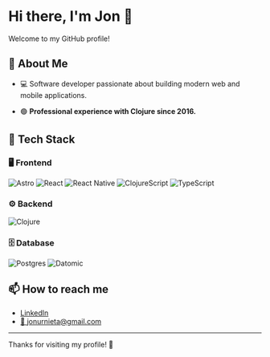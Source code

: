 # Hi there, I'm Jon 👋

Welcome to my GitHub profile!

## 🚀 About Me

- 💻 Software developer passionate about building modern web and mobile applications.

- 🟢 **Professional experience with Clojure since 2016.**

## 🧰 Tech Stack

### 🖥️ Frontend

![Astro](https://img.shields.io/badge/Astro-000?logo=astro&logoColor=fff)
![React](https://img.shields.io/badge/React-20232A?logo=react&logoColor=61DAFB)
![React Native](https://img.shields.io/badge/React_Native-20232A?logo=react&logoColor=61DAFB)
![ClojureScript](https://img.shields.io/badge/ClojureScript-5881D8?logo=clojure&logoColor=fff)
![TypeScript](https://img.shields.io/badge/TypeScript-007ACC?logo=typescript&logoColor=fff)

### ⚙️ Backend

![Clojure](https://img.shields.io/badge/Clojure-5881D8?logo=clojure&logoColor=fff)

### 🗄️ Database

![Postgres](https://img.shields.io/badge/Postgres-336791?logo=postgresql&logoColor=fff)
![Datomic](https://img.shields.io/badge/Datomic-0C2233?logo=data&logoColor=fff)


## 📫 How to reach me

- [LinkedIn](https://www.linkedin.com/in/jon-ramos-8ba55a14a)
- [📧 jonurnieta@gmail.com](mailto:jonurnieta@gmail.com)

---

Thanks for visiting my profile! 🚀
